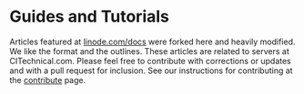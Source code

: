 Guides and Tutorials
====================

Articles featured at [linode.com/docs](https://www.linode.com/docs) were forked here and heavily modified. We like the format and the outlines. These articles are related to servers at CITechnical.com. Please feel free to contribute with corrections or updates and with a pull request for inclusion. See our instructions for contributing at the [contribute](https://github.com/citechnical/docs/CONTRIBUTING.md) page.
